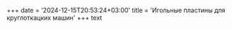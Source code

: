 ﻿+++
date = '2024-12-15T20:53:24+03:00'
title = 'Игольные пластины для круглоткацких машин'
+++
text